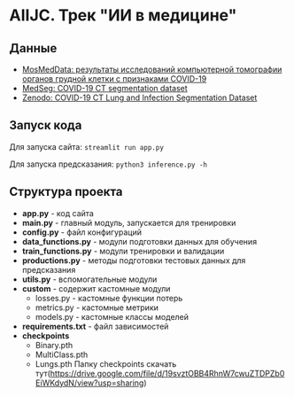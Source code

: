 # AIIJC. Трек "ИИ в медицине"

## Данные

* [MosMedData: результаты исследований компьютерной томографии органов грудной клетки с признаками COVID-19]()  
* [MedSeg: COVID-19 CT segmentation dataset]()
* [Zenodo: COVID-19 CT Lung and Infection Segmentation Dataset](https://zenodo.org/record/3757476#.YRqU0IgzbP_)

## Запуск кода 

Для запуска сайта: `streamlit run app.py`

Для запуска предсказания: `python3 inference.py -h`

## Структура проекта
- **app.py** - код сайта
- **main.py** - главный модуль, запускается для тренировки
- **config.py** - файл конфигураций
- **data_functions.py** - модули подготовки данных для обучения
- **train_functions.py** - модули тренировки и валидации
- **productions.py** - методы подготовки тестовых данных для предсказания
- **utils.py** - вспомогательные модули
- **custom** - содержит кастомные модули
  - losses.py - кастомные функции потерь 
  - metrics.py - кастомные метрики
  - models.py - кастомные классы моделей
- **requirements.txt** - файл зависимостей
- **checkpoints**
  - Binary.pth
  - MultiClass.pth
  - Lungs.pth
Папку checkpoints скачать тут(https://drive.google.com/file/d/19svztOBB4RhnW7cwuZTDPZb0EiWKdydN/view?usp=sharing)

